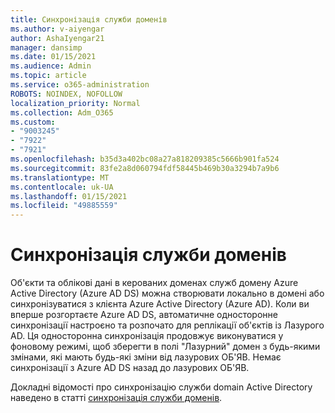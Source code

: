 ```yaml
---
title: Синхронізація служби доменів
ms.author: v-aiyengar
author: AshaIyengar21
manager: dansimp
ms.date: 01/15/2021
ms.audience: Admin
ms.topic: article
ms.service: o365-administration
ROBOTS: NOINDEX, NOFOLLOW
localization_priority: Normal
ms.collection: Adm_O365
ms.custom:
- "9003245"
- "7922"
- "7921"
ms.openlocfilehash: b35d3a402bc08a27a818209385c5666b901fa524
ms.sourcegitcommit: 83fe2a8d060794fdf58445b469b30a3294b7a9b6
ms.translationtype: MT
ms.contentlocale: uk-UA
ms.lasthandoff: 01/15/2021
ms.locfileid: "49885559"
---
```

# <a name="domain-service-synchronization"></a>Синхронізація служби доменів

Об'єкти та облікові дані в керованих доменах служб домену Azure Active Directory (Azure AD DS) можна створювати локально в домені або синхронізуватися з клієнта Azure Active Directory (Azure AD). Коли ви вперше розгортаєте Azure AD DS, автоматичне односторонне синхронізації настроєно та розпочато для реплікації об'єктів із Лазурого AD. Ця односторонна синхронізація продовжує виконуватися у фоновому режимі, щоб зберегти в полі "Лазурний" домен з будь-якими змінами, які мають будь-які зміни від лазурових ОБ'ЯВ. Немає синхронізації з Azure AD DS назад до лазурових ОБ'ЯВ.

Докладні відомості про синхронізацію служби domain Active Directory наведено в статті [синхронізація служби доменів](https://docs.microsoft.com/azure/active-directory-domain-services/synchronization). 
